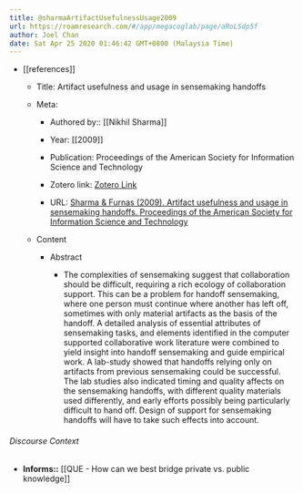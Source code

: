 ```yaml
---
title: @sharmaArtifactUsefulnessUsage2009
url: https://roamresearch.com/#/app/megacoglab/page/aRoLSdp5f
author: Joel Chan
date: Sat Apr 25 2020 01:46:42 GMT+0800 (Malaysia Time)
---
```


- [[references]]

    - Title: Artifact usefulness and usage in sensemaking handoffs

    - Meta:

        - Authored by:: [[Nikhil Sharma]]

        - Year: [[2009]]

        - Publication: Proceedings of the American Society for Information Science and Technology

        - Zotero link: [Zotero Link](zotero://select/items/1_6XT4U635)

        - URL: [Sharma & Furnas (2009). Artifact usefulness and usage in sensemaking handoffs. Proceedings of the American Society for Information Science and Technology](https://asistdl.onlinelibrary.wiley.com/doi/abs/10.1002/meet.2009.1450460219)

    - Content

        - Abstract

            - The complexities of sensemaking suggest that collaboration should be difficult, requiring a rich ecology of collaboration support. This can be a problem for handoff sensemaking, where one person must continue where another has left off, sometimes with only material artifacts as the basis of the handoff. A detailed analysis of essential attributes of sensemaking tasks, and elements identified in the computer supported collaborative work literature were combined to yield insight into handoff sensemaking and guide empirical work. A lab-study showed that handoffs relying only on artifacts from previous sensemaking could be successful. The lab studies also indicated timing and quality affects on the sensemaking handoffs, with different quality materials used differently, and early efforts possibly being particularly difficult to hand off. Design of support for sensemaking handoffs will have to take such effects into account.

###### Discourse Context

- **Informs::** [[QUE - How can we best bridge private vs. public knowledge]]
